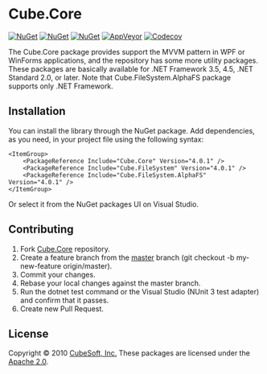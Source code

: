 Cube.Core
====

[![NuGet](https://img.shields.io/nuget/v/Cube.Core.svg?label=core)](https://www.nuget.org/packages/Cube.Core/)
[![NuGet](https://img.shields.io/nuget/v/Cube.FileSystem.svg?label=filesystem)](https://www.nuget.org/packages/Cube.FileSystem/)
[![NuGet](https://img.shields.io/nuget/v/Cube.FileSystem.AlphaFS.svg?label=alphafs)](https://www.nuget.org/packages/Cube.FileSystem.AlphaFS/)
[![AppVeyor](https://ci.appveyor.com/api/projects/status/romqhgh1ben6eedn?svg=true)](https://ci.appveyor.com/project/clown/cube-core)
[![Codecov](https://codecov.io/gh/cube-soft/Cube.Core/branch/master/graph/badge.svg)](https://codecov.io/gh/cube-soft/Cube.Core)

The Cube.Core package provides support the MVVM pattern in WPF or WinForms applications,
and the repository has some more utility packages.
These packages are basically available for .NET Framework 3.5, 4.5, .NET Standard 2.0, or later.
Note that Cube.FileSystem.AlphaFS package supports only .NET Framework.

## Installation

You can install the library through the NuGet package.
Add dependencies, as you need, in your project file using the following syntax:

    <ItemGroup>
        <PackageReference Include="Cube.Core" Version="4.0.1" />
        <PackageReference Include="Cube.FileSystem" Version="4.0.1" />
        <PackageReference Include="Cube.FileSystem.AlphaFS" Version="4.0.1" />
    </ItemGroup>

Or select it from the NuGet packages UI on Visual Studio.

## Contributing

1. Fork [Cube.Core](https://github.com/cube-soft/Cube.Core/fork) repository.
2. Create a feature branch from the [master](https://github.com/cube-soft/Cube.Core/tree/master) branch (git checkout -b my-new-feature origin/master).
3. Commit your changes.
4. Rebase your local changes against the master branch.
5. Run the dotnet test command or the Visual Studio (NUnit 3 test adapter) and confirm that it passes.
6. Create new Pull Request.

## License

Copyright © 2010 [CubeSoft, Inc.](https://www.cube-soft.jp/)
These packages are licensed under the [Apache 2.0](https://github.com/cube-soft/Cube.Core/blob/master/License.txt).